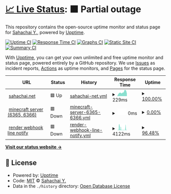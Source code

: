 # [📈 Live Status](https://daddybannk.github.io/uptime): <!--live status--> **🟧 Partial outage**

This repository contains the open-source uptime monitor and status page for [Sahachai Y.](sahachai.net), powered by [Upptime](https://github.com/upptime/upptime).

[![Uptime CI](https://github.com/daddybannk/uptime/workflows/Uptime%20CI/badge.svg)](https://github.com/daddybannk/uptime/actions?query=workflow%3A%22Uptime+CI%22)
[![Response Time CI](https://github.com/daddybannk/uptime/workflows/Response%20Time%20CI/badge.svg)](https://github.com/daddybannk/uptime/actions?query=workflow%3A%22Response+Time+CI%22)
[![Graphs CI](https://github.com/daddybannk/uptime/workflows/Graphs%20CI/badge.svg)](https://github.com/daddybannk/uptime/actions?query=workflow%3A%22Graphs+CI%22)
[![Static Site CI](https://github.com/daddybannk/uptime/workflows/Static%20Site%20CI/badge.svg)](https://github.com/daddybannk/uptime/actions?query=workflow%3A%22Static+Site+CI%22)
[![Summary CI](https://github.com/daddybannk/uptime/workflows/Summary%20CI/badge.svg)](https://github.com/daddybannk/uptime/actions?query=workflow%3A%22Summary+CI%22)

With [Upptime](https://upptime.js.org), you can get your own unlimited and free uptime monitor and status page, powered entirely by a GitHub repository. We use [Issues](https://github.com/daddybannk/uptime/issues) as incident reports, [Actions](https://github.com/daddybannk/uptime/actions) as uptime monitors, and [Pages](https://daddybannk.github.io/uptime) for the status page.

<!--start: status pages-->
<!-- This summary is generated by Upptime (https://github.com/upptime/upptime) -->
<!-- Do not edit this manually, your changes will be overwritten -->
<!-- prettier-ignore -->
| URL | Status | History | Response Time | Uptime |
| --- | ------ | ------- | ------------- | ------ |
| <img alt="" src="https://icons.duckduckgo.com/ip3/www.sahachai.net.ico" height="13"> [sahachai.net](https://www.sahachai.net) | 🟩 Up | [sahachai-net.yml](https://github.com/daddybannk/uptime/commits/HEAD/history/sahachai-net.yml) | <details><summary><img alt="Response time graph" src="./graphs/sahachai-net/response-time-week.png" height="20"> 229ms</summary><br><a href="https://daddybannk.github.io/uptime/history/sahachai-net"><img alt="Response time 156" src="https://img.shields.io/endpoint?url=https%3A%2F%2Fraw.githubusercontent.com%2Fdaddybannk%2Fuptime%2FHEAD%2Fapi%2Fsahachai-net%2Fresponse-time.json"></a><br><a href="https://daddybannk.github.io/uptime/history/sahachai-net"><img alt="24-hour response time 263" src="https://img.shields.io/endpoint?url=https%3A%2F%2Fraw.githubusercontent.com%2Fdaddybannk%2Fuptime%2FHEAD%2Fapi%2Fsahachai-net%2Fresponse-time-day.json"></a><br><a href="https://daddybannk.github.io/uptime/history/sahachai-net"><img alt="7-day response time 229" src="https://img.shields.io/endpoint?url=https%3A%2F%2Fraw.githubusercontent.com%2Fdaddybannk%2Fuptime%2FHEAD%2Fapi%2Fsahachai-net%2Fresponse-time-week.json"></a><br><a href="https://daddybannk.github.io/uptime/history/sahachai-net"><img alt="30-day response time 280" src="https://img.shields.io/endpoint?url=https%3A%2F%2Fraw.githubusercontent.com%2Fdaddybannk%2Fuptime%2FHEAD%2Fapi%2Fsahachai-net%2Fresponse-time-month.json"></a><br><a href="https://daddybannk.github.io/uptime/history/sahachai-net"><img alt="1-year response time 165" src="https://img.shields.io/endpoint?url=https%3A%2F%2Fraw.githubusercontent.com%2Fdaddybannk%2Fuptime%2FHEAD%2Fapi%2Fsahachai-net%2Fresponse-time-year.json"></a></details> | <details><summary><a href="https://daddybannk.github.io/uptime/history/sahachai-net">100.00%</a></summary><a href="https://daddybannk.github.io/uptime/history/sahachai-net"><img alt="All-time uptime 99.97%" src="https://img.shields.io/endpoint?url=https%3A%2F%2Fraw.githubusercontent.com%2Fdaddybannk%2Fuptime%2FHEAD%2Fapi%2Fsahachai-net%2Fuptime.json"></a><br><a href="https://daddybannk.github.io/uptime/history/sahachai-net"><img alt="24-hour uptime 100.00%" src="https://img.shields.io/endpoint?url=https%3A%2F%2Fraw.githubusercontent.com%2Fdaddybannk%2Fuptime%2FHEAD%2Fapi%2Fsahachai-net%2Fuptime-day.json"></a><br><a href="https://daddybannk.github.io/uptime/history/sahachai-net"><img alt="7-day uptime 100.00%" src="https://img.shields.io/endpoint?url=https%3A%2F%2Fraw.githubusercontent.com%2Fdaddybannk%2Fuptime%2FHEAD%2Fapi%2Fsahachai-net%2Fuptime-week.json"></a><br><a href="https://daddybannk.github.io/uptime/history/sahachai-net"><img alt="30-day uptime 99.96%" src="https://img.shields.io/endpoint?url=https%3A%2F%2Fraw.githubusercontent.com%2Fdaddybannk%2Fuptime%2FHEAD%2Fapi%2Fsahachai-net%2Fuptime-month.json"></a><br><a href="https://daddybannk.github.io/uptime/history/sahachai-net"><img alt="1-year uptime 99.94%" src="https://img.shields.io/endpoint?url=https%3A%2F%2Fraw.githubusercontent.com%2Fdaddybannk%2Fuptime%2FHEAD%2Fapi%2Fsahachai-net%2Fuptime-year.json"></a></details>
| <img alt="" src="https://icons.duckduckgo.com/ip3/sahachai.thddns.net.ico" height="13"> [minecraft server (6365, 6366)](http://sahachai.thddns.net:6366) | 🟥 Down | [minecraft-server-6365-6366.yml](https://github.com/daddybannk/uptime/commits/HEAD/history/minecraft-server-6365-6366.yml) | <details><summary><img alt="Response time graph" src="./graphs/minecraft-server-6365-6366/response-time-week.png" height="20"> 0ms</summary><br><a href="https://daddybannk.github.io/uptime/history/minecraft-server-6365-6366"><img alt="Response time 997" src="https://img.shields.io/endpoint?url=https%3A%2F%2Fraw.githubusercontent.com%2Fdaddybannk%2Fuptime%2FHEAD%2Fapi%2Fminecraft-server-6365-6366%2Fresponse-time.json"></a><br><a href="https://daddybannk.github.io/uptime/history/minecraft-server-6365-6366"><img alt="24-hour response time 0" src="https://img.shields.io/endpoint?url=https%3A%2F%2Fraw.githubusercontent.com%2Fdaddybannk%2Fuptime%2FHEAD%2Fapi%2Fminecraft-server-6365-6366%2Fresponse-time-day.json"></a><br><a href="https://daddybannk.github.io/uptime/history/minecraft-server-6365-6366"><img alt="7-day response time 0" src="https://img.shields.io/endpoint?url=https%3A%2F%2Fraw.githubusercontent.com%2Fdaddybannk%2Fuptime%2FHEAD%2Fapi%2Fminecraft-server-6365-6366%2Fresponse-time-week.json"></a><br><a href="https://daddybannk.github.io/uptime/history/minecraft-server-6365-6366"><img alt="30-day response time 1030" src="https://img.shields.io/endpoint?url=https%3A%2F%2Fraw.githubusercontent.com%2Fdaddybannk%2Fuptime%2FHEAD%2Fapi%2Fminecraft-server-6365-6366%2Fresponse-time-month.json"></a><br><a href="https://daddybannk.github.io/uptime/history/minecraft-server-6365-6366"><img alt="1-year response time 928" src="https://img.shields.io/endpoint?url=https%3A%2F%2Fraw.githubusercontent.com%2Fdaddybannk%2Fuptime%2FHEAD%2Fapi%2Fminecraft-server-6365-6366%2Fresponse-time-year.json"></a></details> | <details><summary><a href="https://daddybannk.github.io/uptime/history/minecraft-server-6365-6366">0.00%</a></summary><a href="https://daddybannk.github.io/uptime/history/minecraft-server-6365-6366"><img alt="All-time uptime 1.86%" src="https://img.shields.io/endpoint?url=https%3A%2F%2Fraw.githubusercontent.com%2Fdaddybannk%2Fuptime%2FHEAD%2Fapi%2Fminecraft-server-6365-6366%2Fuptime.json"></a><br><a href="https://daddybannk.github.io/uptime/history/minecraft-server-6365-6366"><img alt="24-hour uptime 0.00%" src="https://img.shields.io/endpoint?url=https%3A%2F%2Fraw.githubusercontent.com%2Fdaddybannk%2Fuptime%2FHEAD%2Fapi%2Fminecraft-server-6365-6366%2Fuptime-day.json"></a><br><a href="https://daddybannk.github.io/uptime/history/minecraft-server-6365-6366"><img alt="7-day uptime 0.00%" src="https://img.shields.io/endpoint?url=https%3A%2F%2Fraw.githubusercontent.com%2Fdaddybannk%2Fuptime%2FHEAD%2Fapi%2Fminecraft-server-6365-6366%2Fuptime-week.json"></a><br><a href="https://daddybannk.github.io/uptime/history/minecraft-server-6365-6366"><img alt="30-day uptime 2.51%" src="https://img.shields.io/endpoint?url=https%3A%2F%2Fraw.githubusercontent.com%2Fdaddybannk%2Fuptime%2FHEAD%2Fapi%2Fminecraft-server-6365-6366%2Fuptime-month.json"></a><br><a href="https://daddybannk.github.io/uptime/history/minecraft-server-6365-6366"><img alt="1-year uptime 0.14%" src="https://img.shields.io/endpoint?url=https%3A%2F%2Fraw.githubusercontent.com%2Fdaddybannk%2Fuptime%2FHEAD%2Fapi%2Fminecraft-server-6365-6366%2Fuptime-year.json"></a></details>
| <img alt="" src="https://icons.duckduckgo.com/ip3/node-ts-webhook.onrender.com.ico" height="13"> [render webhook line notify](https://node-ts-webhook.onrender.com) | 🟥 Down | [render-webhook-line-notify.yml](https://github.com/daddybannk/uptime/commits/HEAD/history/render-webhook-line-notify.yml) | <details><summary><img alt="Response time graph" src="./graphs/render-webhook-line-notify/response-time-week.png" height="20"> 4122ms</summary><br><a href="https://daddybannk.github.io/uptime/history/render-webhook-line-notify"><img alt="Response time 2711" src="https://img.shields.io/endpoint?url=https%3A%2F%2Fraw.githubusercontent.com%2Fdaddybannk%2Fuptime%2FHEAD%2Fapi%2Frender-webhook-line-notify%2Fresponse-time.json"></a><br><a href="https://daddybannk.github.io/uptime/history/render-webhook-line-notify"><img alt="24-hour response time 392" src="https://img.shields.io/endpoint?url=https%3A%2F%2Fraw.githubusercontent.com%2Fdaddybannk%2Fuptime%2FHEAD%2Fapi%2Frender-webhook-line-notify%2Fresponse-time-day.json"></a><br><a href="https://daddybannk.github.io/uptime/history/render-webhook-line-notify"><img alt="7-day response time 4122" src="https://img.shields.io/endpoint?url=https%3A%2F%2Fraw.githubusercontent.com%2Fdaddybannk%2Fuptime%2FHEAD%2Fapi%2Frender-webhook-line-notify%2Fresponse-time-week.json"></a><br><a href="https://daddybannk.github.io/uptime/history/render-webhook-line-notify"><img alt="30-day response time 3441" src="https://img.shields.io/endpoint?url=https%3A%2F%2Fraw.githubusercontent.com%2Fdaddybannk%2Fuptime%2FHEAD%2Fapi%2Frender-webhook-line-notify%2Fresponse-time-month.json"></a><br><a href="https://daddybannk.github.io/uptime/history/render-webhook-line-notify"><img alt="1-year response time 2711" src="https://img.shields.io/endpoint?url=https%3A%2F%2Fraw.githubusercontent.com%2Fdaddybannk%2Fuptime%2FHEAD%2Fapi%2Frender-webhook-line-notify%2Fresponse-time-year.json"></a></details> | <details><summary><a href="https://daddybannk.github.io/uptime/history/render-webhook-line-notify">96.48%</a></summary><a href="https://daddybannk.github.io/uptime/history/render-webhook-line-notify"><img alt="All-time uptime 99.41%" src="https://img.shields.io/endpoint?url=https%3A%2F%2Fraw.githubusercontent.com%2Fdaddybannk%2Fuptime%2FHEAD%2Fapi%2Frender-webhook-line-notify%2Fuptime.json"></a><br><a href="https://daddybannk.github.io/uptime/history/render-webhook-line-notify"><img alt="24-hour uptime 98.13%" src="https://img.shields.io/endpoint?url=https%3A%2F%2Fraw.githubusercontent.com%2Fdaddybannk%2Fuptime%2FHEAD%2Fapi%2Frender-webhook-line-notify%2Fuptime-day.json"></a><br><a href="https://daddybannk.github.io/uptime/history/render-webhook-line-notify"><img alt="7-day uptime 96.48%" src="https://img.shields.io/endpoint?url=https%3A%2F%2Fraw.githubusercontent.com%2Fdaddybannk%2Fuptime%2FHEAD%2Fapi%2Frender-webhook-line-notify%2Fuptime-week.json"></a><br><a href="https://daddybannk.github.io/uptime/history/render-webhook-line-notify"><img alt="30-day uptime 97.47%" src="https://img.shields.io/endpoint?url=https%3A%2F%2Fraw.githubusercontent.com%2Fdaddybannk%2Fuptime%2FHEAD%2Fapi%2Frender-webhook-line-notify%2Fuptime-month.json"></a><br><a href="https://daddybannk.github.io/uptime/history/render-webhook-line-notify"><img alt="1-year uptime 99.41%" src="https://img.shields.io/endpoint?url=https%3A%2F%2Fraw.githubusercontent.com%2Fdaddybannk%2Fuptime%2FHEAD%2Fapi%2Frender-webhook-line-notify%2Fuptime-year.json"></a></details>

<!--end: status pages-->

[**Visit our status website →**](https://daddybannk.github.io/uptime)

## 📄 License

- Powered by: [Upptime](https://github.com/upptime/upptime)
- Code: [MIT](./LICENSE) © [Sahachai Y.](sahachai.net)
- Data in the `./history` directory: [Open Database License](https://opendatacommons.org/licenses/odbl/1-0/)
